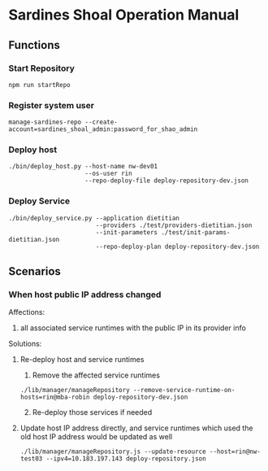 # Sardines Shoal Operation Manual

## Functions

### Start Repository
```
npm run startRepo
```

### Register system user
```
manage-sardines-repo --create-account=sardines_shoal_admin:password_for_shao_admin
```

### Deploy host
```
./bin/deploy_host.py --host-name nw-dev01 
                     --os-user rin
                     --repo-deploy-file deploy-repository-dev.json
```

### Deploy Service
```
./bin/deploy_service.py --application dietitian 
                        --providers ./test/providers-dietitian.json 
                        --init-parameters ./test/init-params-dietitian.json
                        --repo-deploy-plan deploy-repository-dev.json
```

## Scenarios

### When host public IP address changed
Affections:
1. all associated service runtimes with the public IP in its provider info

Solutions:
1. Re-deploy host and service runtimes
    1. Remove the affected service runtimes
    ```
    ./lib/manager/manageRepository --remove-service-runtime-on-hosts=rin@mba-robin deploy-repository-dev.json
    ```
    2. Re-deploy those services if needed

2. Update host IP address directly, and service runtimes which used the old host IP address would be updated as well
    ```
    ./lib/manager/manageRepository.js --update-resource --host=rin@nw-test03 --ipv4=10.183.197.143 deploy-repository.json
    ```
